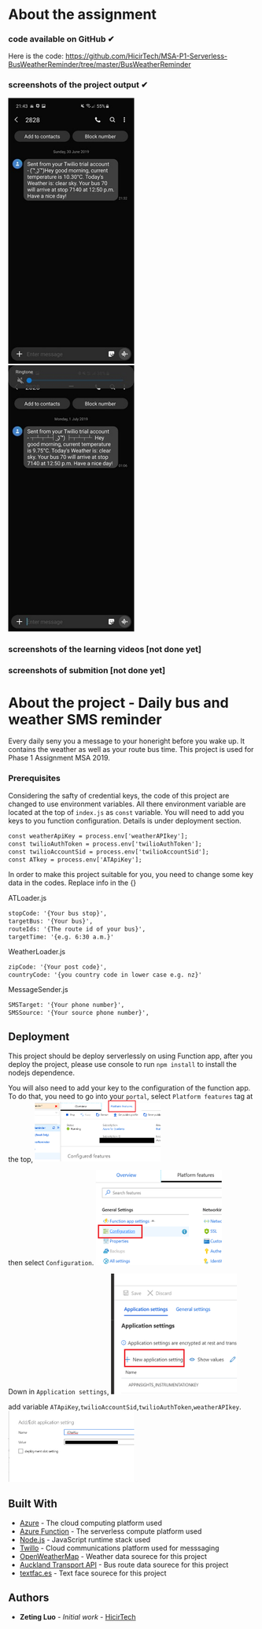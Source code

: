 # About the assignment
### code available on GitHub ✔ 
Here is the code: https://github.com/HicirTech/MSA-P1-Serverless-BusWeatherReminder/tree/master/BusWeatherReminder
### screenshots of the project output ✔


<img src="https://github.com/HicirTech/MSA-P1-Serverless-BusWeatherReminder/blob/master/img/result1.jpg" width="256">    <img src="https://github.com/HicirTech/MSA-P1-Serverless-BusWeatherReminder/blob/master/img/result2.jpg" width="256">

### screenshots of the learning videos [not done yet]

### screenshots of submition [not done yet]

# About the project - Daily bus and weather SMS reminder
Every daily seny you a message to your honeright before you wake up. It contains the weather as well as your route bus time. This project is used for Phase 1 Assignment MSA 2019. 

### Prerequisites
Considering the safty of credential keys, the code of this project are changed to use environment variables. All there environment variable are located at the top of `index.js` as `const` variable. You will need to add you keys to you function configuration. Details is under deployment section.
```
const weatherApiKey = process.env['weatherAPIkey'];
const twilioAuthToken = process.env['twilioAuthToken'];
const twilioAccountSid = process.env['twilioAccountSid'];
const ATkey = process.env['ATApiKey'];
```

In order to make this project suitable for you, you need to change some key data in the codes. Replace info in the {}

ATLoader.js
```
stopCode: '{Your bus stop}',
targetBus: '{Your bus}',
routeIds: '{The route id of your bus}',
targetTime: '{e.g. 6:30 a.m.}'
```

WeatherLoader.js
```
zipCode: '{Your post code}',
countryCode: '{you country code in lower case e.g. nz}'
```

MessageSender.js
```
SMSTarget: '{Your phone number}',
SMSSource: '{Your source phone number}',
```

## Deployment
This project should be deploy serverlessly on using Function app, after you deploy the project, please use console to run `npm install` to install the nodejs dependence.

You will also need to add your key to the configuration of the function app. To do that, you need to go into your `portal`, select `Platform features` tag at the top,
<img src="https://github.com/HicirTech/MSA-P1-Serverless-BusWeatherReminder/blob/master/img/pfTag.png" width="256"> <br />

then select `Configuration`. 
<img src="https://github.com/HicirTech/MSA-P1-Serverless-BusWeatherReminder/blob/master/img/configuration.png" width="256"> <br>

Down in `Application settings`, 
<img src="https://github.com/HicirTech/MSA-P1-Serverless-BusWeatherReminder/blob/master/img/new.png" width="256"> <br />


add variable `ATApiKey`,`twilioAccountSid`,`twilioAuthToken`,`weatherAPIkey`.
<img src="https://github.com/HicirTech/MSA-P1-Serverless-BusWeatherReminder/blob/master/img/vari.png" width="256"> <br />
## Built With
* [Azure](https://azure.microsoft.com/) - The cloud computing platform used
* [Azure Function](https://azure.microsoft.com/en-in/services/functions/) - The serverless compute platform used
* [Node.js](https://nodejs.org/) -  JavaScript runtime stack used
* [Twillo](https://twilio.com/) - Cloud communications platform used for messsaging
* [OpenWeatherMap](https://openweathermap.org/) - Weather data sourece for this project
* [Auckland Transport API](https://dev-portal.at.govt.nz/) - Bus route data sourece for this project
* [textfac.es](https://textfac.es/) -  Text face sourece for this project

## Authors
* **Zeting Luo** - *Initial work* - [HicirTech](https://github.com/HicirTech)